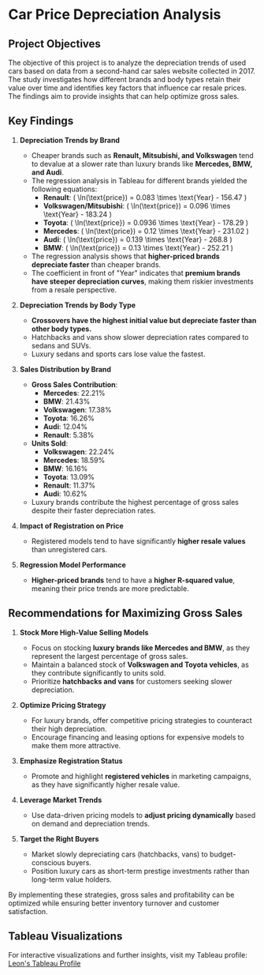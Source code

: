 # Car Price Depreciation Analysis

## Project Objectives
The objective of this project is to analyze the depreciation trends of used cars based on data from a second-hand car sales website collected in 2017. The study investigates how different brands and body types retain their value over time and identifies key factors that influence car resale prices. The findings aim to provide insights that can help optimize gross sales.

## Key Findings
1. **Depreciation Trends by Brand**
   - Cheaper brands such as **Renault, Mitsubishi, and Volkswagen** tend to devalue at a slower rate than luxury brands like **Mercedes, BMW, and Audi**.
   - The regression analysis in Tableau for different brands yielded the following equations:
     - **Renault**: \( \ln(\text{price}) = 0.083 \times \text{Year} - 156.47 \)
     - **Volkswagen/Mitsubishi**: \( \ln(\text{price}) = 0.096 \times \text{Year} - 183.24 \)
     - **Toyota**: \( \ln(\text{price}) = 0.0936 \times \text{Year} - 178.29 \)
     - **Mercedes**: \( \ln(\text{price}) = 0.12 \times \text{Year} - 231.02 \)
     - **Audi**: \( \ln(\text{price}) = 0.139 \times \text{Year} - 268.8 \)
     - **BMW**: \( \ln(\text{price}) = 0.13 \times \text{Year} - 252.21 \)
   - The regression analysis shows that **higher-priced brands depreciate faster** than cheaper brands.
   - The coefficient in front of "Year" indicates that **premium brands have steeper depreciation curves**, making them riskier investments from a resale perspective.

2. **Depreciation Trends by Body Type**
   - **Crossovers have the highest initial value but depreciate faster than other body types.**
   - Hatchbacks and vans show slower depreciation rates compared to sedans and SUVs.
   - Luxury sedans and sports cars lose value the fastest.

3. **Sales Distribution by Brand**
   - **Gross Sales Contribution**:
     - **Mercedes**: 22.21%
     - **BMW**: 21.43%
     - **Volkswagen**: 17.38%
     - **Toyota**: 16.26%
     - **Audi**: 12.04%
     - **Renault**: 5.38%
   - **Units Sold**:
     - **Volkswagen**: 22.24%
     - **Mercedes**: 18.59%
     - **BMW**: 16.16%
     - **Toyota**: 13.09%
     - **Renault**: 11.37%
     - **Audi**: 10.62%
   - Luxury brands contribute the highest percentage of gross sales despite their faster depreciation rates.

4. **Impact of Registration on Price**
   - Registered models tend to have significantly **higher resale values** than unregistered cars.

5. **Regression Model Performance**
   - **Higher-priced brands** tend to have a **higher R-squared value**, meaning their price trends are more predictable.

## Recommendations for Maximizing Gross Sales
1. **Stock More High-Value Selling Models**
   - Focus on stocking **luxury brands like Mercedes and BMW**, as they represent the largest percentage of gross sales.
   - Maintain a balanced stock of **Volkswagen and Toyota vehicles**, as they contribute significantly to units sold.
   - Prioritize **hatchbacks and vans** for customers seeking slower depreciation.

2. **Optimize Pricing Strategy**
   - For luxury brands, offer competitive pricing strategies to counteract their high depreciation.
   - Encourage financing and leasing options for expensive models to make them more attractive.

3. **Emphasize Registration Status**
   - Promote and highlight **registered vehicles** in marketing campaigns, as they have significantly higher resale value.

4. **Leverage Market Trends**
   - Use data-driven pricing models to **adjust pricing dynamically** based on demand and depreciation trends.

5. **Target the Right Buyers**
   - Market slowly depreciating cars (hatchbacks, vans) to budget-conscious buyers.
   - Position luxury cars as short-term prestige investments rather than long-term value holders.

By implementing these strategies, gross sales and profitability can be optimized while ensuring better inventory turnover and customer satisfaction.

## Tableau Visualizations
For interactive visualizations and further insights, visit my Tableau profile:
[Leon's Tableau Profile](https://public.tableau.com/app/profile/leandro.rocha7700/vizzes)


